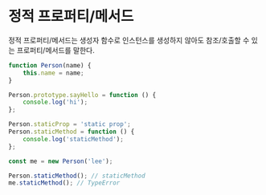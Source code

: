 # 정적 프로퍼티/메서드

정적 프로퍼티/메서드는 생성자 함수로 인스턴스를 생성하지 않아도 참조/호출할 수 있는 프로퍼티/메서드를 말한다.

```javascript
function Person(name) {
    this.name = name;
}

Person.prototype.sayHello = function () {
    console.log('hi');
};

Person.staticProp = 'static prop';
Person.staticMethod = function () {
    console.log('staticMethod');
};

const me = new Person('lee');

Person.staticMethod(); // staticMethod
me.staticMethod(); // TypeError
```
